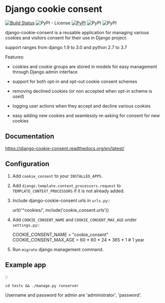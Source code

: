 Django cookie consent
=====================

[![Build Status](https://travis-ci.com/bmihelac/django-cookie-consent.svg?branch=master)](https://travis-ci.com/bmihelac/django-cookie-consent)
![PyPI - License](https://img.shields.io/pypi/l/django-cookie-consent)
[![PyPI](https://img.shields.io/pypi/v/django-cookie-consent)](https://pypi.python.org/pypi/django-cookie-consent)
![PyPI](https://img.shields.io/pypi/pyversions/django-cookie-consent)
![PyPI](https://img.shields.io/pypi/djversions/django-cookie-consent)


django-cookie-consent is a reusable application for managing various
cookies and visitors consent for their use in Django project.

support ranges from django 1.9 to 3.0 and python 2.7 to 3.7

Features:

* cookies and cookie groups are stored in models for easy management
  through Django admin interface

* support for both opt-in and opt-out cookie consent schemes

* removing declined cookies (or non accepted when opt-in scheme is used)

* logging user actions when they accept and decline various cookies

* easy adding new cookies and seamlessly re-asking for consent for new cookies

Documentation
-------------

https://django-cookie-consent.readthedocs.org/en/latest/


Configuration
-------------

1. Add ``cookie_consent`` to your ``INSTALLED_APPS``.

2. Add ``django.template.context_processors.request``
   to ``TEMPLATE_CONTEXT_PROCESSORS`` if it is not already added.

3. Include django-cookie-consent urls in ``urls.py``::

    url(r'^cookies/', include('cookie_consent.urls'))

4. Add ``COOKIE_CONSENT_NAME`` and ``COOKIE_CONSENT_MAX_AGE`` under ``settings.py``::
   
    COOKIE_CONSENT_NAME = "cookie_consent"
    COOKIE_CONSENT_MAX_AGE = 60 * 60 * 24 * 365 * 1  # 1 year

5. Run ``migrate`` django management command.


Example app
-----------

::

    cd tests && ./manage.py runserver

Username and password for admin are 'administrator', 'password'.
